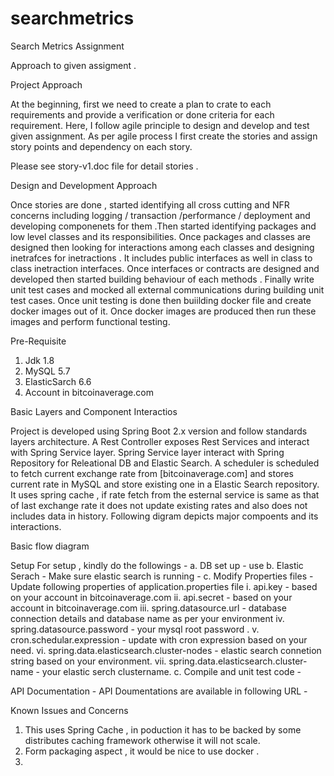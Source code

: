 # searchmetrics

Search Metrics Assignment

Approach to given assigment .

Project Approach 

At the beginning, first we need to create a plan to crate to each requirements and provide a verification or done criteria for each requirement. Here, I follow agile principle to design and develop and test given assignment. As per agile process I first create the stories   and assign story points and dependency on each story.

Please see story-v1.doc file for detail stories .

Design and Development Approach 

Once stories are done , started identifying all cross cutting and NFR concerns including logging / transaction /performance / deployment  and developing componenets for them .Then started identifying packages and low level classes and its responsibilities.
Once packages and classes are designed then looking for interactions among each classes and designing inetrafces for inetractions . It includes public interfaces as well in class to class inetraction interfaces. Once interfaces or contracts are designed and developed then started building behaviour of each methods . Finally write unit test cases and mocked all external communications during building unit test cases.  Once unit testing is done then buiilding docker file and create docker images out of it. 
Once docker images are produced then run these images and perform functional testing. 

Pre-Requisite
1. Jdk 1.8 
2. MySQL 5.7 
3. ElasticSarch 6.6
4. Account in bitcoinaverage.com

Basic Layers and Component Interactios 

Project is developed using Spring Boot 2.x version and follow standards layers architecture. A Rest Controller exposes Rest Services and interact with Spring Service layer. Spring Service layer interact with Spring Repository for Releational DB and Elastic Search. A scheduler is scheduled to fetch current exchange rate from [bitcoinaverage.com] and stores current rate in MySQL and store existing one in a Elastic Search repository. It uses spring cache , if rate fetch from the esternal service is same as that of last exchange rate it does not update existing rates and also does not includes data in history. 
Following digram depicts major compoents and its interactions.

Basic flow diagram 

Setup 
For setup , kindly do the followings - 
a. DB set up - use 
b. Elastic Serach - Make sure elastic search is running - 
c. Modify Properties files - Update following properties of application.properties file
  i. api.key - based on your account in bitcoinaverage.com
  ii. api.secret - based on your account in bitcoinaverage.com
  iii. spring.datasource.url - database connection details and database name as per your environment
  iv. spring.datasource.password - your mysql root password .
  v. cron.schedular.expression - update with cron expression based on your need.
  vi. spring.data.elasticsearch.cluster-nodes - elastic search connetion string based on your environment.
  vii. spring.data.elasticsearch.cluster-name - your elastic serch clustername.
c. Compile and unit test code - 



API Documentation - API Doumentations are available in following URL - 

Known Issues and Concerns
1. This uses Spring Cache , in poduction it has to be backed by some distributes caching framework otherwise it will not scale.
2. Form packaging aspect , it would be nice to use docker .
3. 





